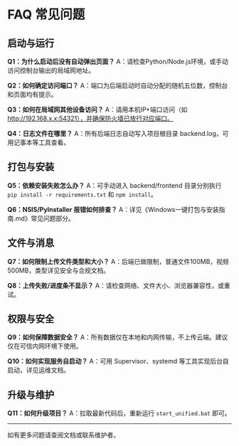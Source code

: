 # FAQ 常见问题

## 启动与运行

**Q1：为什么启动后没有自动弹出页面？**
A：请检查Python/Node.js环境，或手动访问控制台输出的局域网地址。

**Q2：如何确定访问端口？**
A：端口为后端启动时自动分配的随机五位数，控制台和页面均有提示。

**Q3：如何在局域网其他设备访问？**
A：请用本机IP+端口访问（如 http://192.168.x.x:54321），并确保防火墙已放行对应端口。

**Q4：日志文件在哪里？**
A：所有后端日志自动写入项目根目录 backend.log，可用记事本等工具查看。

## 打包与安装

**Q5：依赖安装失败怎么办？**
A：可手动进入 backend/frontend 目录分别执行 `pip install -r requirements.txt` 和 `npm install`。

**Q6：NSIS/PyInstaller 报错如何排查？**
A：详见《Windows一键打包与安装指南.md》常见问题部分。

## 文件与消息

**Q7：如何限制上传文件类型和大小？**
A：后端已做限制，普通文件100MB，视频500MB，类型详见安全与合规文档。

**Q8：上传失败/进度条不显示？**
A：请检查网络、文件大小、浏览器兼容性，或重试。

## 权限与安全

**Q9：如何保障数据安全？**
A：所有数据仅在本地和内网传输，不上传云端。建议仅在可信内网环境下使用。

**Q10：如何实现服务自启动？**
A：可用 Supervisor、systemd 等工具实现后台自启动，详见运维文档。

## 升级与维护

**Q11：如何升级项目？**
A：拉取最新代码后，重新运行 `start_unified.bat` 即可。

---
如有更多问题请查阅文档或联系维护者。 